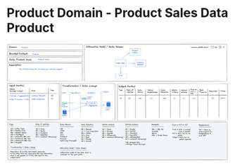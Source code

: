 # Product Domain - Product Sales Data Product

![Order Processing](./../images/product-sales-dp.png)

